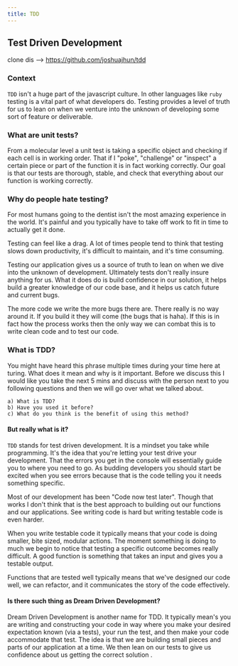 ```yaml
---
title: TDD
---
```


## Test Driven Development


clone dis --> https://github.com/joshuajhun/tdd
### Context

`TDD` isn't a huge part of the javascript culture. In other languages like `ruby` testing is a vital part of what developers do. Testing provides a level of truth for us to lean on when we venture into the unknown of developing some sort of feature or deliverable.

### What are unit tests?

From a molecular level a unit test is taking a specific object and checking if each cell is in working order. That if I "poke", "challenge" or "inspect" a certain piece or part of the function it is in fact working correctly. Our goal is that our tests are thorough, stable, and check that everything about our function is working correctly.

### Why do people hate testing?

For most humans going to the dentist isn't the most amazing experience in the world. It's painful and you typically have to take off work to fit in time to actually get it done.

Testing can feel like a drag. A lot of times people tend to think that testing slows down productivity, it's difficult to maintain, and it's time consuming.

Testing our application gives us a source of truth to lean on when we dive into the unknown of development. Ultimately tests don't really insure anything for us. What it does do is build confidence in our solution, it helps build a greater knowledge of our code base, and it helps us catch future and current bugs.

The more code we write the more bugs there are. There really is no way around it. If you build it they will come (the bugs that is haha). If this is in fact how the process works then the only way we can combat this is to write clean code and to test our code.

### What is TDD?

You might have heard this phrase multiple times during your time here at turing. What does it mean and why is it important. Before we discuss this I would like you take the next 5 mins and discuss with the person next to you following questions and then we will go over what we talked about.

```
a) What is TDD?
b) Have you used it before?
c) What do you think is the benefit of using this method?
```

#### But really what is it?

`TDD` stands for test driven development. It is a mindset you take while programming. It's the idea that you're letting your test drive your development. That the errors you get in the console will essentially guide you to where you need to go. As budding developers you should start be excited when you see errors because that is the code telling you it needs something specific.

Most of our development has been "Code now test later". Though that works I don't think that is the best approach to building out our functions and our applications. See writing code is hard but writing testable code is even harder.

When you write testable code it typically means that your code is doing smaller, bite sized, modular actions. The moment something is doing to much we begin to notice that testing a specific outcome becomes really difficult. A good function is something that takes an input and gives you a testable output.

Functions that are tested well typically means that we've designed our code well, we can refactor, and it communicates the story of the code effectively.

#### Is there such thing as Dream Driven Development?

Dream Driven Development is another name for TDD. It typically mean's you are writing and constructing your code in way where you make your desired expectation known (via a tests), your run the test, and then make your code accommodate that test. The idea is that we are building small pieces and parts of our application at a time. We then lean on our tests to give us confidence about us getting the correct solution .
